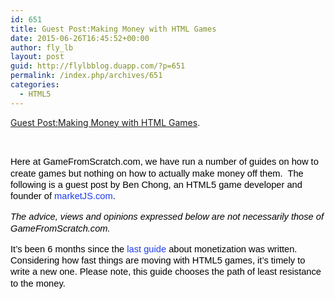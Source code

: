 ```yaml
---
id: 651
title: Guest Post:Making Money with HTML Games
date: 2015-06-26T16:45:52+00:00
author: fly_lb
layout: post
guid: http://flylbblog.duapp.com/?p=651
permalink: /index.php/archives/651
categories:
  - HTML5
---
```

[Guest Post:Making Money with HTML Games](http://www.gamefromscratch.com/post/2012/07/15/Guest-PostMaking-Money-with-HTML-Games.aspx).

&nbsp;

<p style="color: #000000; font-family: calibri, arial; font-size: 14.6666669845581px; line-height: 18.3333339691162px;">
  Here at GameFromScratch.com, we have run a number of guides on how to create games but nothing on how to actually make money off them.  The following is a guest post by Ben Chong, an HTML5 game developer and founder of <a style="text-decoration: none; color: #1f3ced;" href="http://marketjs.com/">marketJS.com</a>.
</p>

<p style="color: #000000; font-family: calibri, arial; font-size: 14.6666669845581px; line-height: 18.3333339691162px;">
  <p style="color: #000000; font-family: calibri, arial; font-size: 14.6666669845581px; line-height: 18.3333339691162px;">
    <em>The advice, views and opinions expressed below are not necessarily those of GameFromScratch.com.</em>
  </p>
  
  <p style="color: #000000; font-family: calibri, arial; font-size: 14.6666669845581px; line-height: 18.3333339691162px;">
    <p style="color: #000000; font-family: calibri, arial; font-size: 14.6666669845581px; line-height: 18.3333339691162px;">
      It’s been 6 months since the <a style="text-decoration: none; color: #1f3ced;" href="http://www.photonstorm.com/archives/2759/the-reality-of-html5-game-development-and-making-money-from-it" target="_blank">last guide</a> about monetization was written. Considering how fast things are moving with HTML5 games, it’s timely to write a new one. Please note, this guide chooses the path of least resistance to the money.
    </p>